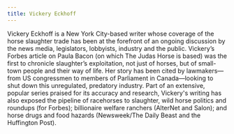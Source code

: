 ```yaml
---
title: Vickery Eckhoff
---
```


Vickery Eckhoff is a New York City-based writer whose coverage of the horse slaughter trade has been at the forefront of an ongoing discussion by the news media, legislators, lobbyists, industry and the public. Vickery’s Forbes article on Paula Bacon (on which The Judas Horse is based) was the first to chronicle slaughter’s exploitation, not just of horses, but of small-town people and their way of life. Her story has been cited by lawmakers—from US congressmen to members of Parliament in Canada—looking to shut down this unregulated, predatory industry. Part of an extensive, popular series praised for its accuracy and research, Vickery's writing has also exposed the pipeline of racehorses to slaughter, wild horse politics and roundups (for Forbes); billionaire welfare ranchers (AlterNet and Salon); and horse drugs and food hazards (Newsweek/The Daily Beast and the Huffington Post).